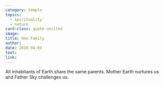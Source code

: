 ```yaml
---
category: temple
topics:
  - spirituality
  - nature
card-class: quote-uncited
image:
title: One Family
author:
date: 2016-04-03
text:  
link:
---
```

All inhabitants of Earth share the same parents. Mother Earth nurtures us and Father Sky challenges us.
